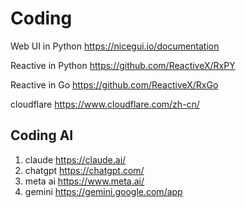 # Coding

Web UI in Python <https://nicegui.io/documentation>

Reactive in Python <https://github.com/ReactiveX/RxPY>

Reactive in Go <https://github.com/ReactiveX/RxGo>

cloudflare <https://www.cloudflare.com/zh-cn/>

## Coding AI

1. claude <https://claude.ai/>
2. chatgpt <https://chatgpt.com/>
3. meta ai <https://www.meta.ai/>
4. gemini <https://gemini.google.com/app>

